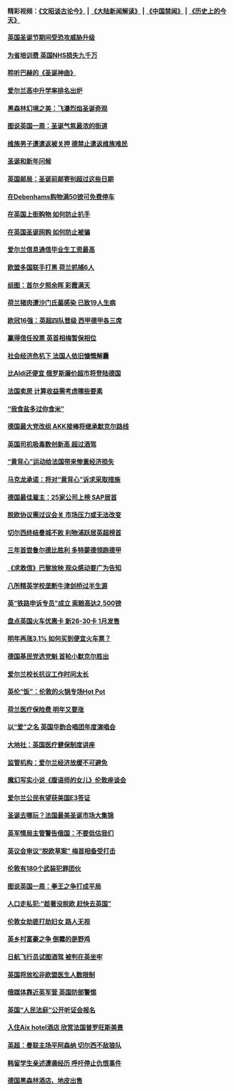 #### 精彩视频：[《文昭谈古论今》](https://github.com/gfw-breaker/wenzhao/blob/master/README.md?t=12150331) | [《大陆新闻解读》](https://github.com/gfw-breaker/ntdtv-comedy/blob/master/README.md?t=12150331) | [《中国禁闻》](https://github.com/gfw-breaker/ntdtv-news/blob/master/README.md?t=12150331) | [《历史上的今天》](https://github.com/gfw-breaker/today-in-history/blob/master/README.md?t=12150331) 

#### [英国圣诞节期间受恐攻威胁升级](../pages/nsc974/n10911486.md?t=12150331) 

#### [为省培训费  英国NHS损失九千万](../pages/nsc974/n10911478.md?t=12150331) 

#### [聆听巴赫的《圣诞神曲》](../pages/nsc974/n10910868.md?t=12150331) 

#### [爱尔兰高中升学率排名出炉](../pages/nsc974/n10910761.md?t=12150331) 

#### [黑森林幻境之美：飞瀑烈焰圣诞奇观](../pages/nsc974/n10909442.md?t=12150331) 

#### [图说英国一周：圣诞气氛最浓的街道](../pages/nsc974/n10909173.md?t=12150331) 

#### [维族男子遭遣返被关押 德禁止遣返维族难民](../pages/nsc974/n10908943.md?t=12150331) 

#### [圣诞和新年问候](../pages/nsc974/n10909160.md?t=12150331) 

#### [英国邮局：圣诞前邮寄别超过这些日期](../pages/nsc974/n10909151.md?t=12150331) 

#### [在Debenhams购物满50镑可免费停车](../pages/nsc974/n10909136.md?t=12150331) 

#### [在英国上街购物 如何防止扒手](../pages/nsc974/n10909106.md?t=12150331) 

#### [在英国圣诞网购 如何防止被骗](../pages/nsc974/n10909085.md?t=12150331) 

#### [爱尔兰信息通信毕业生工资最高](../pages/nsc974/n10908531.md?t=12150331) 

#### [欧盟多国联手打黑 荷兰抓捕6人](../pages/nsc974/n10908389.md?t=12150331) 

#### [组图：首尔夕照余晖 彩霞满天](../pages/nsc974/n10908293.md?t=12150331) 

#### [荷兰猪肉遭沙门氏菌感染 已致19人生病](../pages/nsc974/n10908299.md?t=12150331) 

#### [欧冠16强：英超四队晋级 西甲德甲各三席](../pages/nsc974/n10907296.md?t=12150331) 

#### [赢得信任投票 英首相梅暂保相位](../pages/nsc974/n10907229.md?t=12150331) 

#### [社会经济危机下 法国人依旧慷慨解囊](../pages/nsc974/n10906090.md?t=12150331) 

#### [比Aldi还便宜 俄罗斯廉价超市将登陆德国](../pages/nsc974/n10905994.md?t=12150331) 

#### [法国卖房 计算收益需考虑哪些要素](../pages/nsc974/n10906125.md?t=12150331) 

#### [“我食盐多过你食米”](../pages/nsc974/n10905976.md?t=12150331) 

#### [德国最大党改组 AKK接棒将继承默克尔路线](../pages/nsc974/n10904680.md?t=12150331) 

#### [英国司机吸毒数创新高 超过酒驾](../pages/nsc974/n10904490.md?t=12150331) 

#### [“黄背心”运动给法国带来惨重经济损失](../pages/nsc974/n10904100.md?t=12150331) 

#### [马克龙承诺：将对“黄背心”诉求采取措施](../pages/nsc974/n10904057.md?t=12150331) 

#### [德国最佳雇主：25家公司上榜 SAP居首](../pages/nsc974/n10903789.md?t=12150331) 

#### [脱欧协议需过议会关 市场压力或无法改变](../pages/nsc974/n10901979.md?t=12150331) 

#### [切尔西终结曼城不败 利物浦跃居英超榜首](../pages/nsc974/n10900582.md?t=12150331) 

#### [三年首尝鲁尔德比胜利 多特蒙德领跑德甲](../pages/nsc974/n10900592.md?t=12150331) 

#### [《求救信》巴黎放映 观众感动要广为告知](../pages/nsc974/n10900019.md?t=12150331) 

#### [八所精英学校垄断牛津剑桥过半生源](../pages/nsc974/n10899861.md?t=12150331) 

#### [英“铁路申诉专员”成立 索赔高达2,500镑](../pages/nsc974/n10899001.md?t=12150331) 

#### [盘点英国火车优惠卡 新26-30卡 1月发售](../pages/nsc974/n10898992.md?t=12150331) 

#### [明年再涨3.1%   如何买到便宜火车票？](../pages/nsc974/n10898985.md?t=12150331) 

#### [德国基民党选党魁 首轮小默克尔胜出](../pages/nsc974/n10897678.md?t=12150331) 

#### [爱尔兰校长抗议工作时间太长](../pages/nsc974/n10897164.md?t=12150331) 

#### [英伦“饭”：伦敦的火锅专场Hot Pot](../pages/nsc974/n10897146.md?t=12150331) 

#### [荷兰医疗保险费 明年又要涨](../pages/nsc974/n10897113.md?t=12150331) 

#### [以“爱”之名 英国华韵合唱团年度演唱会](../pages/nsc974/n10897132.md?t=12150331) 

#### [大地社：英国医疗健保制度讲座](../pages/nsc974/n10897109.md?t=12150331) 

#### [监管机构：爱尔兰经济放缓不可避免](../pages/nsc974/n10897047.md?t=12150331) 

#### [魔幻写实小说《腹语师的女儿》伦敦座谈会](../pages/nsc974/n10897070.md?t=12150331) 

#### [爱尔兰公民有望获美国E3签证](../pages/nsc974/n10896956.md?t=12150331) 

#### [圣诞去哪玩？法国最美圣诞市场大集锦](../pages/nsc974/n10895365.md?t=12150331) 

#### [英军情局主管警告俄国：不要低估我们](../pages/nsc974/n10895238.md?t=12150331) 

#### [英议会审议“脱欧草案” 梅首相备受打击](../pages/nsc974/n10895260.md?t=12150331) 

#### [伦敦有180个武装犯罪团伙](../pages/nsc974/n10895487.md?t=12150331) 

#### [图说英国一周：拳王之争打成平局](../pages/nsc974/n10895330.md?t=12150331) 

#### [人口走私犯:“趁著没脱欧 赶快去英国”](../pages/nsc974/n10895316.md?t=12150331) 

#### [伦敦女劫匪打劫妇女 路人无视](../pages/nsc974/n10895309.md?t=12150331) 

#### [英乡村富豪之争  倒霉的是野鸡](../pages/nsc974/n10895305.md?t=12150331) 

#### [日航飞行员试图酒驾  被判在英坐牢](../pages/nsc974/n10895291.md?t=12150331) 

#### [英国将放松非欧盟医生人数限制](../pages/nsc974/n10895286.md?t=12150331) 

#### [俄媒体靠近英军营 英国防部警惕](../pages/nsc974/n10895265.md?t=12150331) 

#### [英国“人民法庭”公开听证会报名](../pages/nsc974/n10895219.md?t=12150331) 

#### [入住Aix hotel酒店 欣赏法国普罗旺斯美景](../pages/nsc974/n10894800.md?t=12150331) 

#### [英超：曼联主场平阿森纳 切尔西不敌狼队](../pages/nsc974/n10893786.md?t=12150331) 

#### [韩留学生亲述遭袭经历 呼吁停止仇恨事件](../pages/nsc974/n10893538.md?t=12150331) 

#### [德国黑森林酒店、地皮出售](../pages/nsc974/n10893286.md?t=12150331) 

